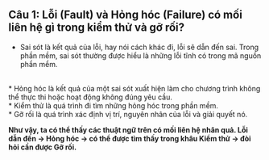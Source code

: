 ## Câu 1: Lỗi (Fault) và Hỏng hóc (Failure) có mối liên hệ gì trong kiểm thử và gỡ rối?

* Sai sót là kết quả của lỗi, hay nói cách khác đi, lỗi sẽ dẫn đến sai. Trong phần mềm, sai sót thường được hiểu là những lỗi tĩnh có trong mã nguồn phần mềm.
<br>
* Hỏng hóc là kết quả của một sai sót xuất hiện làm cho chương trình không thể thực thi hoặc hoạt động không đúng yêu cầu.
<br>
* Kiểm thử là quá trình đi tìm những hỏng hóc trong phần mềm.
<br>
* Gỡ rối là quá trình xác định vị trí, nguyên nhân của lỗi và giải quyết nó.

**Như vậy, ta có thể thấy các thuật ngữ trên có mối liên hệ nhân quả. Lỗi dẫn đến -> Hỏng hóc -> có thể được tìm thấy trong khâu Kiểm thử -> đòi hỏi cần được Gỡ rối.**